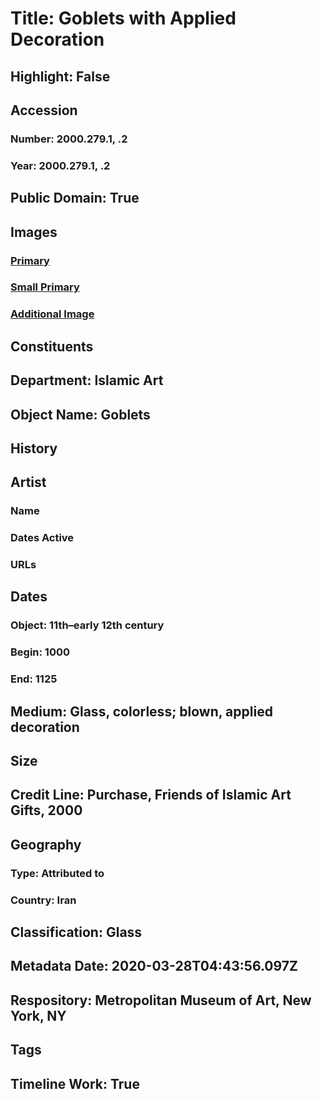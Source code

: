 # Title: Goblets with Applied Decoration
## Highlight: False
## Accession
### Number: 2000.279.1, .2
### Year: 2000.279.1, .2
## Public Domain: True
## Images
### [Primary](https://images.metmuseum.org/CRDImages/is/original/DT4672.jpg)
### [Small Primary](https://images.metmuseum.org/CRDImages/is/web-large/DT4672.jpg)
### [Additional Image](https://images.metmuseum.org/CRDImages/is/original/DP353090.jpg)
## Constituents
## Department: Islamic Art
## Object Name: Goblets
## History
## Artist
### Name
### Dates Active
### URLs
## Dates
### Object: 11th–early 12th century
### Begin: 1000
### End: 1125
## Medium: Glass, colorless; blown, applied decoration
## Size
## Credit Line: Purchase, Friends of Islamic Art Gifts, 2000
## Geography
### Type: Attributed to
### Country: Iran
## Classification: Glass
## Metadata Date: 2020-03-28T04:43:56.097Z
## Respository: Metropolitan Museum of Art, New York, NY
## Tags
## Timeline Work: True
